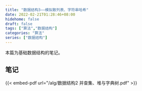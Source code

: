 ```yaml
---
title: "数据结构3——模拟散列表、字符串哈希"
date: 2022-02-21T01:28:46+08:00
hidehome: false
draft: false
tags: ["算法","数据结构"]
categories: "算法"
series: ["数据结构"]
---
```

本篇为基础数据结构的笔记。
<!--more-->


## 笔记
{{< embed-pdf url="/alg/数据结构2 并查集、堆与字典树.pdf" >}}

